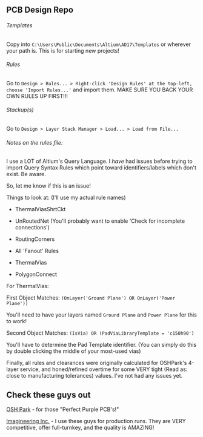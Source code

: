 ## PCB Design Repo

###### Templates 

Copy into `C:\Users\Public\Documents\Altium\AD17\Templates` or wherever your path is. This is for starting new projects!

###### Rules 

Go to `Design > Rules... > Right-click 'Design Rules' at the top-left, choose 'Import Rules...'` and import them. MAKE SURE YOU BACK YOUR OWN RULES UP FIRST!!!

###### Stackup(s)

Go to `Design > Layer Stack Manager > Load... > Load from File...`

###### Notes on the rules file:

I use a LOT of Altium's Query Language. I *have* had issues before trying to import Query Syntax Rules which point toward identifiers/labels which don't exist. Be aware.

So, let me know if this is an issue!

Things to look at: (I'll use my actual rule names)

* ThermalViasShrtCkt

* UnRoutedNet (You'll probably want to enable 'Check for incomplete connections')

* RoutingCorners

* All 'Fanout' Rules

* ThermalVias

* PolygonConnect


For ThermalVias:

First Object Matches: `(OnLayer('Ground Plane') OR OnLayer('Power Plane'))`

You'll need to have your layers named `Ground Plane` and `Power Plane` for this to work!

Second Object Matches: `(IsVia) OR (PadViaLibraryTemplate = 'c150h90')`

You'll have to determine the Pad Template identifier. (You can simply do this by double clicking the middle of your most-used vias)

Finally, all rules and clearances were originally calculated for OSHPark's 4-layer service, and honed/refined overtime for some VERY tight (Read as: close to manufacturing tolerances) values. I've not had any issues yet.

## Check these guys out

[OSH Park](https://www.oshpark.com/) - for those "Perfect Purple PCB's!"

[Imagineering Inc.](http://www.pcbnet.com/) - I use these guys for production runs. They are VERY competitive, offer full-turnkey, and the quality is AMAZING!